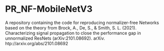 # PR_NF-MobileNetV3
A repository containing the code for reproducing normalizer-free Networks based on the theory from Brock, A., De, S., & Smith, S. L. (2021). Characterizing signal propagation to close the performance gap in unnormalized ResNets (arXiv:2101.08692). arXiv. htp://arxiv.org/abs/2101.08692


